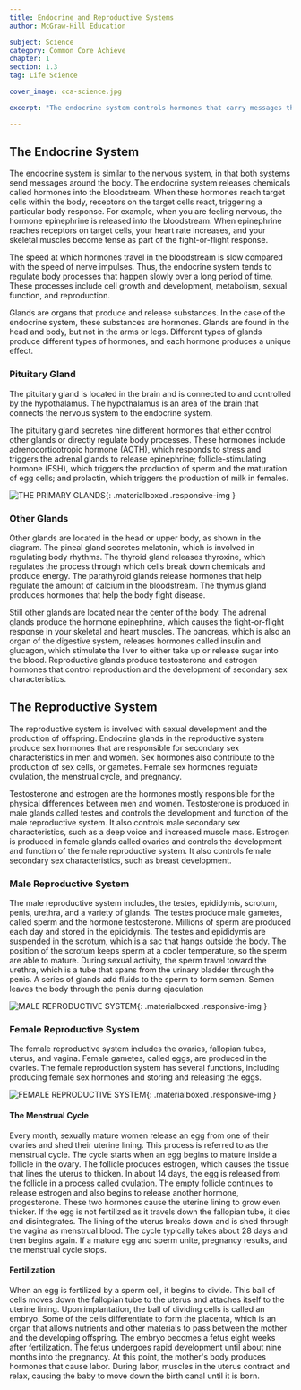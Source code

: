 ```yaml
---
title: Endocrine and Reproductive Systems
author: McGraw-Hill Education

subject: Science
category: Common Core Achieve
chapter: 1
section: 1.3
tag: Life Science

cover_image: cca-science.jpg

excerpt: "The endocrine system controls hormones that carry messages throughout the body. Learn how hormones regulate growth and development."

---
```

## The Endocrine System

The endocrine system is similar to the nervous system, in that both systems send messages around the body. The endocrine system releases chemicals called hormones into the bloodstream. When these hormones reach target cells within the body, receptors on the target cells react, triggering a particular body response. For example, when you are feeling nervous, the hormone epinephrine is released into the bloodstream. When epinephrine reaches receptors on target cells, your heart rate increases, and your skeletal muscles become tense as part of the fight-or-flight response.

The speed at which hormones travel in the bloodstream is slow compared with the speed of nerve impulses. Thus, the endocrine system tends to regulate body processes that happen slowly over a long period of time. These processes include cell growth and development, metabolism, sexual function, and reproduction.

Glands are organs that produce and release substances. In the case of the endocrine system, these substances are hormones. Glands are found in the head and body, but not in the arms or legs. Different types of glands produce different types of hormones, and each hormone produces a unique effect.

### Pituitary Gland

The pituitary gland is located in the brain and is connected to and controlled by the hypothalamus. The hypothalamus is an area of the brain that connects the nervous system to the endocrine system.

The pituitary gland secretes nine different hormones that either control other glands or directly regulate body processes. These hormones include adrenocorticotropic hormone (ACTH), which responds to stress and triggers the adrenal glands to release epinephrine; follicle-stimulating hormone (FSH), which triggers the production of sperm and the maturation of egg cells; and prolactin, which triggers the production of milk in females.

![THE PRIMARY GLANDS](https://upload.wikimedia.org/wikipedia/commons/1/15/1801_The_Endocrine_System.jpg){: .materialboxed .responsive-img }

### Other Glands

Other glands are located in the head or upper body, as shown in the diagram. The pineal gland secretes melatonin, which is involved in regulating body rhythms. The thyroid gland releases thyroxine, which regulates the process through which cells break down chemicals and produce energy. The parathyroid glands release hormones that help regulate the amount of calcium in the bloodstream. The thymus gland produces hormones that help the body fight disease.

Still other glands are located near the center of the body. The adrenal glands produce the hormone epinephrine, which causes the fight-or-flight response in your skeletal and heart muscles. The pancreas, which is also an organ of the digestive system, releases hormones called insulin and glucagon, which stimulate the liver to either take up or release sugar into the blood. Reproductive glands produce testosterone and estrogen hormones that control reproduction and the development of secondary sex characteristics.

## The Reproductive System

The reproductive system is involved with sexual development and the production of offspring. Endocrine glands in the reproductive system produce sex hormones that are responsible for secondary sex characteristics in men and women. Sex hormones also contribute to the production of sex cells, or gametes. Female sex hormones regulate ovulation, the menstrual cycle, and pregnancy.

Testosterone and estrogen are the hormones mostly responsible for the physical differences between men and women. Testosterone is produced in male glands called testes and controls the development and function of the male reproductive system. It also controls male secondary sex characteristics, such as a deep voice and increased muscle mass. Estrogen is produced in female glands called ovaries and controls the development and function of the female reproductive system. It also controls female secondary sex characteristics, such as breast development.

### Male Reproductive System

The male reproductive system includes, the testes, epididymis, scrotum, penis, urethra, and a variety of glands. The testes produce male gametes, called sperm and the hormone testosterone. Millions of sperm are produced each day and stored in the epididymis. The testes and epididymis are suspended in the scrotum, which is a sac that hangs outside the body. The position of the scrotum keeps sperm at a cooler temperature, so the sperm are able to mature. During sexual activity, the sperm travel toward the urethra, which is a tube that spans from the urinary bladder through the penis. A series of glands add fluids to the sperm to form semen. Semen leaves the body through the penis during ejaculation

![MALE REPRODUCTIVE SYSTEM](https://upload.wikimedia.org/wikipedia/commons/thumb/d/d1/Male_anatomy_en.svg/2000px-Male_anatomy_en.svg.png){: .materialboxed .responsive-img }


### Female Reproductive System

The female reproductive system includes the ovaries, fallopian tubes, uterus, and vagina. Female gametes, called eggs, are produced in the ovaries. The female reproduction system has several functions, including producing female sex hormones and storing and releasing the eggs.

![FEMALE REPRODUCTIVE SYSTEM](https://upload.wikimedia.org/wikipedia/commons/8/8e/Blausen_0400_FemaleReproSystem_02.png){: .materialboxed .responsive-img }

#### The Menstrual Cycle

Every month, sexually mature women release an egg from one of their ovaries and shed their uterine lining. This process is referred to as the menstrual cycle. The cycle starts when an egg begins to mature inside a follicle in the ovary. The follicle produces estrogen, which causes the tissue that lines the uterus to thicken. In about 14 days, the egg is released from the follicle in a process called ovulation. The empty follicle continues to release estrogen and also begins to release another hormone, progesterone. These two hormones cause the uterine lining to grow even thicker. If the egg is not fertilized as it travels down the fallopian tube, it dies and disintegrates. The lining of the uterus breaks down and is shed through the vagina as menstrual blood. The cycle typically takes about 28 days and then begins again. If a mature egg and sperm unite, pregnancy results, and the menstrual cycle stops.

#### Fertilization

When an egg is fertilized by a sperm cell, it begins to divide. This ball of cells moves down the fallopian tube to the uterus and attaches itself to the uterine lining. Upon implantation, the ball of dividing cells is called an embryo. Some of the cells differentiate to form the placenta, which is an organ that allows nutrients and other materials to pass between the mother and the developing offspring. The embryo becomes a fetus eight weeks after fertilization. The fetus undergoes rapid development until about nine months into the pregnancy. At this point, the mother's body produces hormones that cause labor. During labor, muscles in the uterus contract and relax, causing the baby to move down the birth canal until it is born.
